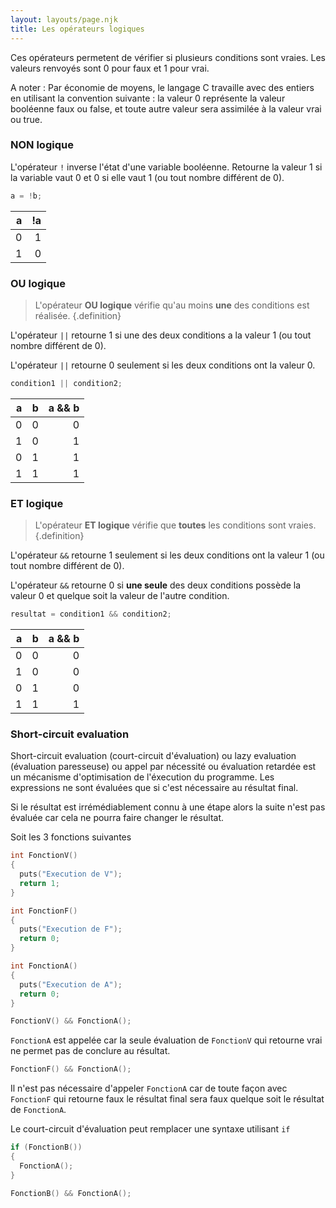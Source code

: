 ```yaml
---
layout: layouts/page.njk
title: Les opérateurs logiques
---
```


Ces opérateurs permetent de vérifier si plusieurs conditions sont vraies. Les valeurs renvoyés sont 0 pour faux et 1 pour vrai. 

A noter : Par économie de moyens, le langage C travaille avec des entiers en utilisant la convention suivante : la valeur 0 représente la valeur booléenne faux ou false, et toute autre valeur sera assimilée à la valeur vrai ou true.

### NON logique

L'opérateur `!` inverse l'état d'une variable booléenne. Retourne la valeur 1 si la variable vaut 0 et 0 si elle vaut 1 (ou tout nombre différent de 0).

```C
a = !b;
```

a  | !a
--:|--:
0  | 1
1  | 0

### OU logique 	

> L'opérateur **OU logique** vérifie qu'au moins **une** des conditions est réalisée. 
{.definition}

L'opérateur `||` retourne 1 si une des deux conditions a la valeur 1 (ou tout nombre différent de 0).

L'opérateur `||` retourne 0 seulement si les deux conditions ont la valeur 0.

```C
condition1 || condition2;
```

a  | b  | a && b
--:|--:|--:
0  | 0 |  0
1  | 0 |  1
0  | 1 |  1
1  | 1 |  1


### ET logique 	

> L'opérateur **ET logique** vérifie que **toutes** les conditions sont vraies. 
{.definition}

L'opérateur `&&` retourne 1 seulement si les deux conditions ont la valeur 1 (ou tout nombre différent de 0).

L'opérateur `&&` retourne 0 si **une seule** des deux conditions possède la valeur 0 et quelque soit la valeur de l'autre condition.

```C
resultat = condition1 && condition2;
```

a  | b  | a && b
--:|--:|--:
0  | 0 |  0
1  | 0 |  0
0  | 1 |  0
1  | 1 |  1


### Short-circuit evaluation

Short-circuit evaluation (court-circuit d'évaluation) ou lazy evaluation (évaluation paresseuse) ou appel par nécessité ou évaluation retardée est un mécanisme d'optimisation de l'éxecution du programme. Les expressions ne sont évaluées que si c'est nécessaire au résultat final. 

Si le résultat est irrémédiablement connu à une étape alors la suite n'est pas évaluée car cela ne pourra faire changer le résultat.

Soit les 3 fonctions suivantes

```C
int FonctionV()
{
  puts("Execution de V");
  return 1;
}

int FonctionF()
{
  puts("Execution de F");
  return 0;
}

int FonctionA()
{
  puts("Execution de A");
  return 0;
}
```

```C
FonctionV() && FonctionA();
```

`FonctionA` est appelée car la seule évaluation de `FonctionV` qui retourne vrai ne permet pas de conclure au résultat.

```C
FonctionF() && FonctionA();
```

Il n'est pas nécessaire d'appeler `FonctionA` car de toute façon avec `FonctionF` qui retourne faux le résultat final sera faux quelque soit le résultat de `FonctionA`. 

Le court-circuit d'évaluation peut remplacer une syntaxe utilisant `if` 

```C
if (FonctionB())
{
  FonctionA();
} 
```

```C
FonctionB() && FonctionA();
```